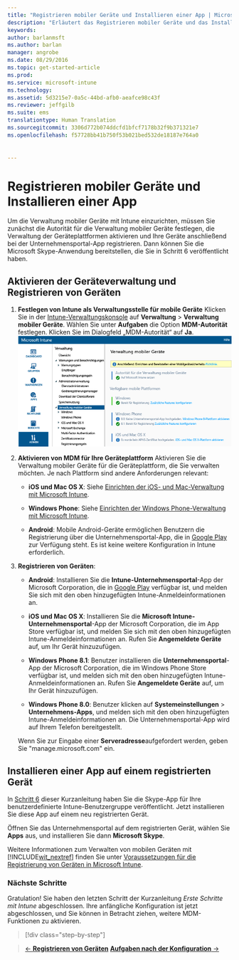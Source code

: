 ```yaml
---
title: "Registrieren mobiler Geräte und Installieren einer App | Microsoft Intune"
description: "Erläutert das Registrieren mobiler Geräte und das Installieren einer App auf einem bei Intune registrierten Gerät."
keywords: 
author: barlanmsft
ms.author: barlan
manager: angrobe
ms.date: 08/29/2016
ms.topic: get-started-article
ms.prod: 
ms.service: microsoft-intune
ms.technology: 
ms.assetid: 5d3215e7-0a5c-44bd-afb0-aeafce98c43f
ms.reviewer: jeffgilb
ms.suite: ems
translationtype: Human Translation
ms.sourcegitcommit: 3306d772b074ddcfd1bfcf7178b32f9b371321e7
ms.openlocfilehash: f57728bb41b750f53b021bed532de18187e764a0


---
```


# Registrieren mobiler Geräte und Installieren einer App
Um die Verwaltung mobiler Geräte mit Intune einzurichten, müssen Sie zunächst die Autorität für die Verwaltung mobiler Geräte festlegen, die Verwaltung der Geräteplattformen aktivieren und Ihre Geräte anschließend bei der Unternehmensportal-App registrieren. Dann können Sie die Microsoft Skype-Anwendung bereitstellen, die Sie in Schritt 6 veröffentlicht haben.

## Aktivieren der Geräteverwaltung und Registrieren von Geräten

1.  **Festlegen von Intune als Verwaltungsstelle für mobile Geräte** Klicken Sie in der [Intune-Verwaltungskonsole](https://manage.microsoft.com/) auf **Verwaltung** > **Verwaltung mobiler Geräte**. Wählen Sie unter **Aufgaben** die Option **MDM-Autorität** festlegen.  Klicken Sie im Dialogfeld „MDM-Autorität“ auf **Ja**.
    ![Verwaltungskonsole – MDM auf „Intune“ festlegen](./media/mdmAuthority.png)

2.  **Aktivieren von MDM für Ihre Geräteplattform** Aktivieren Sie die Verwaltung mobiler Geräte für die Geräteplattform, die Sie verwalten möchten. Je nach Plattform sind andere Anforderungen relevant:

    -   **iOS und Mac OS X**: Siehe [Einrichten der iOS- und Mac-Verwaltung mit Microsoft Intune](/intune/deploy-use/set-up-ios-and-mac-management-with-microsoft-intune).

    -   **Windows Phone**: Siehe [Einrichten der Windows Phone-Verwaltung mit Microsoft Intune](/intune/deploy-use/set-up-windows-phone-management-with-microsoft-intune).

    -   **Android**: Mobile Android-Geräte ermöglichen Benutzern die Registrierung über die Unternehmensportal-App, die in [Google Play](https://play.google.com/store/apps/details?id=com.skype.raider) zur Verfügung steht. Es ist keine weitere Konfiguration in Intune erforderlich.

3.  **Registrieren von Geräten**:

    -   **Android**: Installieren Sie die **Intune-Unternehmensportal**-App der Microsoft Corporation, die in [Google Play](http://go.microsoft.com/fwlink/p/?LinkId=386612) verfügbar ist, und melden Sie sich mit den oben hinzugefügten Intune-Anmeldeinformationen an.

    -   **iOS und Mac OS X**: Installieren Sie die **Microsoft Intune-Unternehmensportal**-App der Microsoft Corporation, die im App Store verfügbar ist, und melden Sie sich mit den oben hinzugefügten Intune-Anmeldeinformationen an. Rufen Sie **Angemeldete Geräte** auf, um Ihr Gerät hinzuzufügen.

    -   **Windows Phone 8.1**: Benutzer installieren die **Unternehmensportal**-App der Microsoft Corporation, die im Windows Phone Store verfügbar ist, und melden sich mit den oben hinzugefügten Intune-Anmeldeinformationen an.  Rufen Sie **Angemeldete Geräte** auf, um Ihr Gerät hinzuzufügen.

    -   **Windows Phone 8.0**: Benutzer klicken auf **Systemeinstellungen** &gt; **Unternehmens-Apps**, und melden sich mit den oben hinzugefügten Intune-Anmeldeinformationen an. Die Unternehmensportal-App wird auf Ihrem Telefon bereitgestellt.

    Wenn Sie zur Eingabe einer **Serveradresse**aufgefordert werden, geben Sie "manage.microsoft.com" ein.

## Installieren einer App auf einem registrierten Gerät
In [Schritt 6](start-with-a-paid-subscription-to-microsoft-intune-step-6.md) dieser Kurzanleitung haben Sie die Skype-App für Ihre benutzerdefinierte Intune-Benutzergruppe veröffentlicht. Jetzt installieren Sie diese App auf einem neu registrierten Gerät.

Öffnen Sie das Unternehmensportal auf dem registrierten Gerät, wählen Sie **Apps** aus, und installieren Sie dann **Microsoft Skype**.

Weitere Informationen zum Verwalten von mobilen Geräten mit [!INCLUDE[wit_nextref](../includes/wit_nextref_md.md)] finden Sie unter [Voraussetzungen für die Registrierung von Geräten in Microsoft Intune](/intune/deploy-use/prerequisites-for-enrollment).


### Nächste Schritte
Gratulation! Sie haben den letzten Schritt der Kurzanleitung *Erste Schritte mit Intune* abgeschlossen. Ihre anfängliche Konfiguration ist jetzt abgeschlossen, und Sie können in Betracht ziehen, weitere MDM-Funktionen zu aktivieren.

>[!div class="step-by-step"]

>[&larr; **Registrieren von Geräten**](.\start-with-a-paid-subscription-to-microsoft-intune-step-8.md)     [**Aufgaben nach der Konfiguration** &rarr;](.\post-configuration-tasks.md)  



<!--HONumber=Oct16_HO3-->


